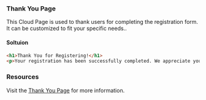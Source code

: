 ### Thank You Page

This Cloud Page is used to thank users for completing the registration form. It can be customized to fit your specific needs..

#### Soltuion

```html
<h1>Thank You for Registering!</h1>
<p>Your registration has been successfully completed. We appreciate your interest.</p>
```
### Resources

Visit the [Thank You Page](https://mc86w70sbqmb0kccf2-2xvwcn024.pub.sfmc-content.com/kr2zar0nhhq) for more information.

